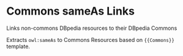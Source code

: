 # Commons sameAs Links 
Links non-commons DBpedia resources to their DBpedia Commons

Extracts `owl:sameAs` to Commons Resources based on `{{Commons}}` template.
 